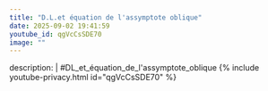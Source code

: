 ```yaml
---
title: "D.L.et équation de l'assymptote oblique"
date: 2025-09-02 19:41:59 
youtube_id: qgVcCsSDE70
image: ""
---
```

description: |
  #DL_et_équation_de_l'assymptote_oblique
{% include youtube-privacy.html id="qgVcCsSDE70" %}
